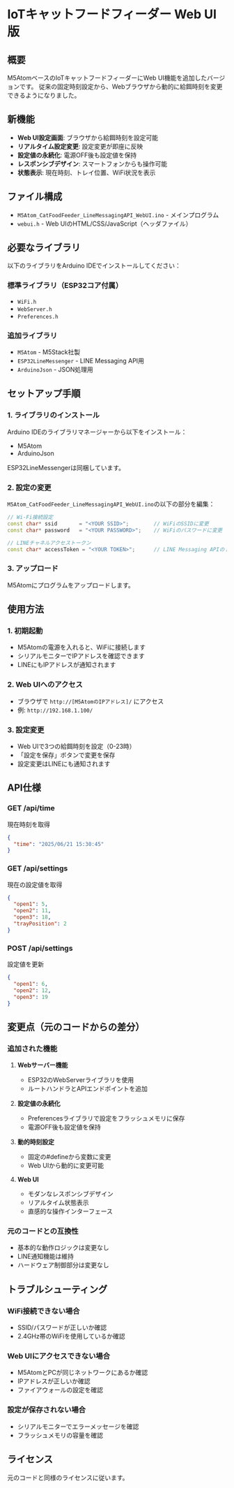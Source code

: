 # IoTキャットフードフィーダー Web UI版

## 概要
M5AtomベースのIoTキャットフードフィーダーにWeb UI機能を追加したバージョンです。
従来の固定時刻設定から、Webブラウザから動的に給餌時刻を変更できるようになりました。

## 新機能
- **Web UI設定画面**: ブラウザから給餌時刻を設定可能
- **リアルタイム設定変更**: 設定変更が即座に反映
- **設定値の永続化**: 電源OFF後も設定値を保持
- **レスポンシブデザイン**: スマートフォンからも操作可能
- **状態表示**: 現在時刻、トレイ位置、WiFi状況を表示

## ファイル構成
- `M5Atom_CatFoodFeeder_LineMessagingAPI_WebUI.ino` - メインプログラム
- `webui.h` - Web UIのHTML/CSS/JavaScript（ヘッダファイル）

## 必要なライブラリ
以下のライブラリをArduino IDEでインストールしてください：

### 標準ライブラリ（ESP32コア付属）
- `WiFi.h`
- `WebServer.h`
- `Preferences.h`

### 追加ライブラリ
- `M5Atom` - M5Stack社製
- `ESP32LineMessenger` - LINE Messaging API用
- `ArduinoJson` - JSON処理用

## セットアップ手順

### 1. ライブラリのインストール
Arduino IDEのライブラリマネージャーから以下をインストール：
- M5Atom
- ArduinoJson

ESP32LineMessengerは同梱しています。

### 2. 設定の変更
`M5Atom_CatFoodFeeder_LineMessagingAPI_WebUI.ino`の以下の部分を編集：

```cpp
// Wi-Fi接続設定
const char* ssid       = "<YOUR SSID>";        // WiFiのSSIDに変更
const char* password   = "<YOUR PASSWORD>";    // WiFiのパスワードに変更

// LINEチャネルアクセストークン
const char* accessToken = "<YOUR TOKEN>";      // LINE Messaging APIのトークンに変更
```

### 3. アップロード
M5Atomにプログラムをアップロードします。

## 使用方法

### 1. 初期起動
- M5Atomの電源を入れると、WiFiに接続します
- シリアルモニターでIPアドレスを確認できます
- LINEにもIPアドレスが通知されます

### 2. Web UIへのアクセス
- ブラウザで `http://[M5AtomのIPアドレス]/` にアクセス
- 例: `http://192.168.1.100/`

### 3. 設定変更
- Web UIで3つの給餌時刻を設定（0-23時）
- 「設定を保存」ボタンで変更を保存
- 設定変更はLINEにも通知されます

## API仕様

### GET /api/time
現在時刻を取得
```json
{
  "time": "2025/06/21 15:30:45"
}
```

### GET /api/settings
現在の設定値を取得
```json
{
  "open1": 5,
  "open2": 11,
  "open3": 18,
  "trayPosition": 2
}
```

### POST /api/settings
設定値を更新
```json
{
  "open1": 6,
  "open2": 12,
  "open3": 19
}
```

## 変更点（元のコードからの差分）

### 追加された機能
1. **Webサーバー機能**
   - ESP32のWebServerライブラリを使用
   - ルートハンドラとAPIエンドポイントを追加

2. **設定値の永続化**
   - Preferencesライブラリで設定をフラッシュメモリに保存
   - 電源OFF後も設定値を保持

3. **動的時刻設定**
   - 固定の#defineから変数に変更
   - Web UIから動的に変更可能

4. **Web UI**
   - モダンなレスポンシブデザイン
   - リアルタイム状態表示
   - 直感的な操作インターフェース

### 元のコードとの互換性
- 基本的な動作ロジックは変更なし
- LINE通知機能は維持
- ハードウェア制御部分は変更なし

## トラブルシューティング

### WiFi接続できない場合
- SSID/パスワードが正しいか確認
- 2.4GHz帯のWiFiを使用しているか確認

### Web UIにアクセスできない場合
- M5AtomとPCが同じネットワークにあるか確認
- IPアドレスが正しいか確認
- ファイアウォールの設定を確認

### 設定が保存されない場合
- シリアルモニターでエラーメッセージを確認
- フラッシュメモリの容量を確認

## ライセンス
元のコードと同様のライセンスに従います。

